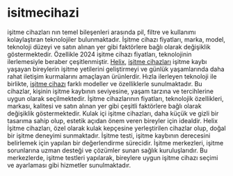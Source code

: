 # isitmecihazi
işitme cihazları nın temel bileşenleri arasında pil, filtre ve kullanımı kolaylaştıran teknolojiler bulunmaktadır. İşitme cihazı fiyatları, marka, model, teknoloji düzeyi ve satın alınan yer gibi faktörlere bağlı olarak değişiklik göstermektedir. Özellikle 2024 işitme cihazı fiyatları, teknolojinin ilerlemesiyle beraber çeşitlenmiştir.
<a href="https://helixisitme.com/">Helix</a>, <a href="https://helixisitme.com/isitme-cihazi/">işitme cihazları</a> işitme kaybı yaşayan bireylerin işitme yetilerini geliştirmeyi ve günlük yaşamlarında daha rahat iletişim kurmalarını amaçlayan ürünlerdir. Hızla ilerleyen teknoloji ile birlikte, <a href="https://helixisitme.com/isitme-cihazi/">işitme cihazı</a> farklı modeller ve özelliklerle sunulmaktadır. Bu cihazlar, kişinin işitme kaybının seviyesine, yaşam tarzına ve tercihlerine uygun olarak seçilmektedir. İşitme cihazlarının fiyatları, teknolojik özellikleri, markası, kalitesi ve satın alınan yer gibi çeşitli faktörlere bağlı olarak değişiklik göstermektedir. Kulak içi işitme cihazları, daha küçük ve gizli bir tasarıma sahip olup, estetik açıdan önem veren bireyler için idealdir. Helix İşitme cihazları, özel olarak kulak kepçesine yerleştirilen cihazlar olup, doğal bir işitme deneyimi sunmaktadır. İşitme testi, işitme kaybının derecesini belirlemek için yapılan bir değerlendirme sürecidir. İşitme merkezleri, işitme sorunlarına uzman desteği ve çözümler sunan sağlık kuruluşlarıdır. Bu merkezlerde, işitme testleri yapılarak, bireylere uygun işitme cihazı seçimi ve ayarlaması gibi hizmetler sunulmaktadır.
